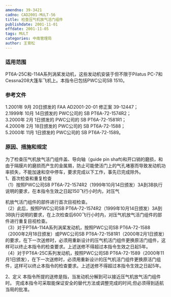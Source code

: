 ```yaml
---
amendno: 39-3421  
cadno: CAD2001-MULT-56  
title: 检查压气机放气活门组件  
publishdate: 2001-11-01  
effdate: 2001-11-05  
tags: MULT  
categories: 中南管理局  
author: 王育松  
---
```

  
### 适用范围  
PT6A-25C和-114A系列涡桨发动机，这些发动机安装于但不限于Pilatus PC-7和Cessna208大篷车飞机上。本指令已包括PWC公司SB 1510。  
  
<!--more-->  
### 参考文件  
1.2001年 9月 20日颁发的 FAA AD2001-20-01 修正案 39-12447；  
 2.1999年 10月 14日颁发的 PWC公司的 SB PT6A-72-1574R2；  
 3.2000年 2月 1日颁发的 PWC公司的 SB PT6A-72-1581R1；  
 4.2000年 2月 18日颁发的 PWC公司的 SB PT6A-72-1588；  
 5.2000年 11月 1日颁发的 PWC公司的 SB PT6A-72-1589。  
  
### 原因、措施和规定  
为了检查压气机放气活门组件盖、导向轴（guide pin shaft)和开口销的磨损，和由于隔膜片的磨损而产生的金属屑，防止可能使活门上的气孔堵塞而导致发动机功率损失，不能加速和空中停车，要求完成以下工作，事先已完成除外。  
1、首次检查和重复检查  
      （1）按照PWC公司SB PT6A-72-1574R2（1999年10月14日颁发）3A到3B执行说明的要求，在本指令生效之日起150飞行小时内，对压气  
      
机放气活门组件的部件进行首次目视检查。  
      （2）此后，按照PWC公司SB PT6A-72-1574R2（1999年10月14日颁发）3A到3B执行说明的要求，在上次检查后600飞行小时内，对压气机放气活门组件的部件进行重复目视检查。  
      （3）对于PT6A-114A系列涡桨发动机，按照PWC公司SB PT6A-72-1588（2000年2月18日颁发）或PWC公司SB PT6A-72-1581R1（2000年2月1日颁发）的要求，在下一次送修时，必须用重新设计的压气机活门组件更换原活门组件，这样可以终止本指令的检查要求。上述送修不得超过本指令生效之日起5年。  
      （4）对于PT6A-25C系列发动机，按照PWC公司SB PT6A-72-1589（2000年11月1日颁发），在下一次送修时，必须用重新设计的压气机活门组件更换原活门组件，这样可以终止本指令的检查要求。上述送修不得超过本指令生效之日起5年。  
  
2、定义       本指令所提的送修是指，当发动机分解到可以接近压气机放气活门组件时。     完成本指令可采取能保证安全的替代方法或调整完成的时间,但必须得到适航当局的批准。  
